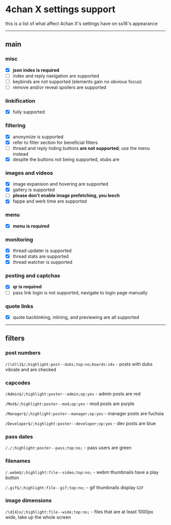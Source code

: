 # 4chan X settings support
this is a list of what affect 4chan X's settings have on ss16's appearance

---

## main
### misc
- [x] __json index is required__
- [ ] index and reply navigation are supported
- [ ] keybinds are not supported (elements gain no obvious focus)
- [ ] remove and/or reveal spoilers are supported

### linkification
- [x] fully supported

### filtering
- [x] anonymize is supported
- [x] refer to filter section for beneficial filters
- [ ] thread and reply hiding buttons __are not supported__; use the menu instead
- [x] despite the buttons not being supported, stubs are

### images and videos
- [x] image expansion and hovering are supported
- [x] gallery is supported
- [ ] __please don't enable image prefetching, you leech__
- [x] fappe and werk time are supported

### menu
- [x] __menu is required__

### monitoring
- [x] thread updater is supported
- [x] thread stats are supported
- [x] thread watcher is supported

### posting and captchas
- [x] __qr is required__
- [ ] pass link login is not supported, navigate to login page manually

### quote links
- [x] quote backlinking, inlining, and previewing are all supported

---

## filters
### post numbers
`/(\d)\1$/;highlight:post--dubs;top:no;boards:s4s` - posts with dubs vibrate and are checked

### capcodes
`/Admin$/;highlight:poster--admin;op:yes` - admin posts are red

`/Mod$/;highlight:poster--mod;op:yes` - mod posts are purple

`/Manager$/;highlight:poster--manager;op:yes` - manager posts are fuchsia

`/Developer$/;highlight:poster--developer;op:yes` - dev posts are blue

### pass dates
`/./;highlight:poster--pass;top:no;` - pass users are green

### filenames
`/.webm$/;highlight:file--video;top:no;` - webm thumbnails have a play button

`/.gif$/;highlight:file--gif;top:no;` - gif thumbnails display `GIF`

### image dimensions
`/\d{4}x/;highlight:file--wide;top:no;` - files that are at least 1000px wide, take up the whole screen
